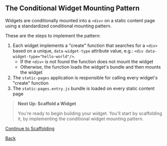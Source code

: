 ##  The Conditional Widget Mounting Pattern

Widgets are conditionally mounted into a `<div>` on a static content page using a standardized conditional mounting pattern.

These are the steps to implement the pattern:

1.  Each widget implements a "create" function that searches for a `<div>` based on a unique, `data-widget-type` attribute value, e.g.: `<div data-widget-type="hello-world"/>`.
    *  If the `<div>` is not found the function does not mount the widget
    *  Otherwise, the function loads the widget's bundle and then mounts the widget
2.  The `static-pages` application is responsible for calling every widget's "create" function
3.  The `static-pages.entry.js` bundle is loaded on every static content page

>  **Next Up: Scaffold a Widget**
> 
> You're ready to begin building your widget. You'll start by scaffolding it, by implementing the conditional widget mounting pattern.

[Continue to Scaffolding]()

[Back](./3_STATIC_PAGES.md)
